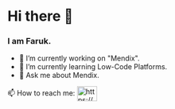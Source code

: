 <h1> Hi there 👋 </h1>
<h3>I am Faruk.</h3>


- 🔭 I’m currently working on "Mendix".
- 🌱 I’m currently learning Low-Code Platforms.
- 💬 Ask me about Mendix.
<p>
📫 How to reach me:  <a href="https://linkedin.com/in/farukdelibas/" target="blank"><img align="center" src="https://raw.githubusercontent.com/rahuldkjain/github-profile-readme-generator/master/src/images/icons/Social/linked-in-alt.svg" alt="https://www.linkedin.com/in/sfarukdelibas/" height="30" width="40" /></a>
</p>
